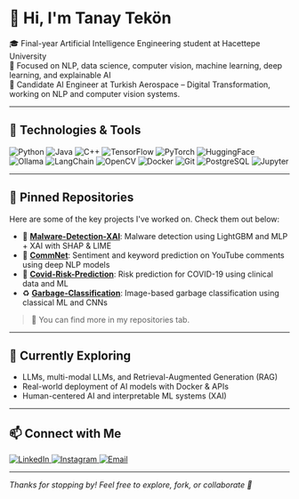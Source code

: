# 👋 Hi, I'm Tanay Tekön

🎓 Final-year Artificial Intelligence Engineering student at Hacettepe University  
🔬 Focused on NLP, data science, computer vision, machine learning, deep learning, and explainable AI  
🚀 Candidate AI Engineer at Turkish Aerospace – Digital Transformation, working on NLP and computer vision systems.

---

## 🧠 Technologies & Tools

![Python](https://img.shields.io/badge/-Python-3776AB?style=flat-square&logo=python&logoColor=white)
![Java](https://img.shields.io/badge/java-%23ED8B00.svg?style=flat-square&logo=openjdk&logoColor=white)
![C++](https://img.shields.io/badge/-C++-00599C?style=flat-square&logo=c%2B%2B&logoColor=white)
![TensorFlow](https://img.shields.io/badge/-TensorFlow-FF6F00?style=flat-square&logo=tensorflow&logoColor=white)
![PyTorch](https://img.shields.io/badge/-PyTorch-EE4C2C?style=flat-square&logo=pytorch&logoColor=white)
![HuggingFace](https://img.shields.io/badge/-HuggingFace-yellow?style=flat-square&logo=huggingface&logoColor=black)
![Ollama](https://img.shields.io/badge/ollama-%23000000.svg?style=flat-square&logo=ollama&logoColor=white)
![LangChain](https://img.shields.io/badge/langchain-%231C3C3C.svg?style=flat-square&logo=langchain&logoColor=white)
![OpenCV](https://img.shields.io/badge/-OpenCV-5C3EE8?style=flat-square&logo=opencv&logoColor=white)
![Docker](https://img.shields.io/badge/-Docker-2496ED?style=flat-square&logo=docker&logoColor=white)
![Git](https://img.shields.io/badge/-Git-F05032?style=flat-square&logo=git&logoColor=white)
![PostgreSQL](https://img.shields.io/badge/-PostgreSQL-4169E1?style=flat-square&logo=postgresql&logoColor=white)
![Jupyter](https://img.shields.io/badge/-Jupyter-F37626?style=flat-square&logo=jupyter&logoColor=white)

---

## 📌 Pinned Repositories

Here are some of the key projects I've worked on. Check them out below:

- 🔐 [**Malware-Detection-XAI**](https://github.com/tanaytekon/malware-detection-xai): Malware detection using LightGBM and MLP + XAI with SHAP & LIME  
- 💬 [**CommNet**](https://github.com/tanaytekon/CommNet): Sentiment and keyword prediction on YouTube comments using deep NLP models
- 🦠 [**Covid-Risk-Prediction**](https://github.com/tanaytekon/Covid19-Risk-Prediction): Risk prediction for COVID-19 using clinical data and ML
- ♻️ [**Garbage-Classification**](https://github.com/merensoykok/Waste-Classification-by-Image): Image-based garbage classification using classical ML and CNNs  


> 📍 You can find more in my repositories tab.

---

## 🧭 Currently Exploring

- LLMs, multi-modal LLMs, and Retrieval-Augmented Generation (RAG)  
- Real-world deployment of AI models with Docker & APIs  
- Human-centered AI and interpretable ML systems (XAI)

---

## 📫 Connect with Me

<a href="https://linkedin.com/in/tanaytekon" target="_blank">
  <img alt="LinkedIn" src="https://img.shields.io/badge/-LinkedIn-0077B5?style=for-the-badge&logo=linkedin&logoColor=white" />
</a>
<a href="https://www.instagram.com/tanaytekon/" target="_blank">
  <img alt="Instagram" src="https://img.shields.io/badge/-Instagram-E4405F?style=for-the-badge&logo=instagram&logoColor=white" />
</a>
<a href="mailto:tanaytekon@hotmail.com" target="_blank">
  <img alt="Email" src="https://img.shields.io/badge/-Email-D14836?style=for-the-badge&logo=gmail&logoColor=white" />
</a>

---


_Thanks for stopping by! Feel free to explore, fork, or collaborate 🚀_
